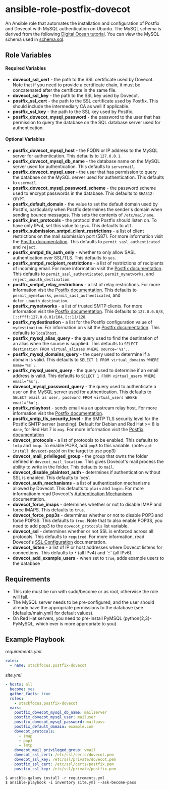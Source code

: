 # ansible-role-postfix-dovecot
An Ansible role that automates the installation and configuration of Postfix and Dovecot with MySQL authentication on Ubuntu. The MySQL schema is derived from the following
[Digital Ocean tutorial](https://www.digitalocean.com/community/tutorials/how-to-configure-a-mail-server-using-postfix-dovecot-mysql-and-spamassassin).
You can view the MySQL schema used in [schema.sql](schema.sql).

## Role Variables

#### Required Variables
* **dovecot_ssl_cert** - the path to the SSL certificate used by Dovecot. Note that if you need to provide a certificate chain,
it must be concatenated after the certificate in the same file.
* **dovecot_ssl_key** - the path to the SSL key used by Dovecot.
* **postfix_ssl_cert** - the path to the SSL certificate used by Postfix. This should include the intermediary CA as well if applicable.
* **postfix_ssl_key** - the path to the SSL key used by Postfix.
* **postfix_dovecot_mysql_password** - the password to the user that has permission to query the database on the SQL database server used for authentication.

#### Optional Variables
* **postfix_dovecot_mysql_host** - the FQDN or IP address to the MySQL server for authentication. This defaults to `127.0.0.1`.
* **postfix_dovecot_mysql_db_name** - the database name on the MySQL server used for authentication. This defaults to `servermail`.
* **postfix_dovecot_mysql_user** - the user that has permission to query the database on the MySQL server used for authentication. This defaults to `usermail`.
* **postfix_dovecot_mysql_password_scheme** - the password scheme used to encrypt passwords in the database. This defaults to `SHA512-CRYPT`.
* **postfix_default_domain** - the value to set the default domain used by Postfix, particularly when Postfix determines the sender's domain when sending bounce messages. This sets the contents of `/etc/mailname`.
* **postfix_inet_protocols** - the protocol that Postfix should listen on. To have only IPv4, set this value to `ipv4`. This defaults to `all`.
* **postfix_submission_smtpd_client_restrictions** - a list of client restrictions on the mail submission port (587). For more information visit the [Postfix documentation](http://www.postfix.org/postconf.5.html#smtpd_client_restrictions).
This defaults to `permit_sasl_authenticated` and `reject`.
* **postfix_smtpd_tls_auth_only** - whether to only allow SASL authentication over SSL/TLS. This defaults to `yes`.
* **postfix_smtpd_recipient_restrictions** - a list of restrictions of recipients of incoming email. For more information visit the [Postfix documentation](http://www.postfix.org/postconf.5.html#smtpd_recipient_restrictions).
This defaults to `permit_sasl_authenticated`, `permit_mynetworks`, and `reject_unauth_destination`.
* **postfix_smtpd_relay_restrictions** - a list of relay restrictions. For more information visit the [Postfix documentation](http://www.postfix.org/postconf.5.html#smtpd_relay_restrictions).
This defaults to `permit_mynetworks`, `permit_sasl_authenticated`, and `defer_unauth_destination`.
* **postfix_mynetworks** - a list of trusted SMTP clients. For more information visit the [Postfix documentation](http://www.postfix.org/postconf.5.html#mynetworks).
This defaults to `127.0.0.0/8`, `[::ffff:127.0.0.0]/104`, `[::1]/128`.
* **postfix_mydestination** - a list for the Postfix configuration value of `mydestination`. For information on visit the [Postfix documentation](http://www.postfix.org/postconf.5.html#mydestination).
This defaults to `localhost`.
* **postfix_mysql_alias_query** - the query used to find the destination of an alias when the source is supplied. This defaults to `SELECT destination FROM virtual_aliases WHERE source='%s';`.
* **postfix_mysql_domains_query** - the query used to determine if a domain is valid. This defaults to `SELECT 1 FROM virtual_domains WHERE name='%s';`.
* **postfix_mysql_users_query** - the query used to determine if an email address is valid. This defaults to `SELECT 1 FROM virtual_users WHERE email='%s';`.
* **dovecot_mysql_password_query** - the query used to authenticate a user on the MySQL server used for authentication. This defaults to `SELECT email as user, password FROM virtual_users WHERE email='%u';`.
* **postfix_relayhost** - sends email via an upstream relay host. For more information visit the [Postfix documentation](http://www.postfix.org/postconf.5.html#relayhost).
* **postfix_smtp_tls_security_level** - the SMTP TLS security level for the Postfix SMTP server (sending). Default for Debian and Red Hat >= 8 is `dane`, for Red Hat 7 is `may`. For more information visit the [Postfix documentation](http://www.postfix.org/postconf.5.html#smtpd_tls_security_level)
* **dovecot_protocols** - a list of protocols to be enabled. This defaults to `lmtp` and `imap`. To enable POP3, add `pop3` to this variable. (note: `apt install dovecot-pop3d` on the target to use pop3)  
* **dovecot_mail_privileged_group** - the group that owns the folder defined in `dovecot_mail_location`.
This gives Dovecot's mail process the ability to write in the folder. This defaults to `mail`.
* **dovecot_disable_plaintext_auth** - determines if authentication without SSL is enabled. This defaults to 'yes'.
* **dovecot_auth_mechanisms** - a list of authentication mechanisms allowed by Dovecot. This defaults to `plain` and `login`.
For more informationm read Dovecot's [Authentication Mechanisms](http://wiki2.dovecot.org/Authentication/Mechanisms) documentation.
* **dovecot_force_imaps** - determines whether or not to disable IMAP and force IMAPS. This defaults to `true`.
* **dovecot_force_pop3s** - determines whether or not to disable POP3 and force POP3S. This defaults to `true`.
Note that to also enable POP3S, you need to add pop3 to the `dovecot_protocols` list variable.
* **dovecot_ssl** - determines whether or not SSL is enforced across all protocols. This defaults to `required`.
For more information, read Dovecot's [SSL Configuration](http://wiki.dovecot.org/SSL/DovecotConfiguration) documentation.
* **dovecot_listen** - a list of IP or host addresses where Dovecot listens for connections. This defaults to `*` (all IPv4) and '::' (all IPv6).
* **dovecot_add_example_users** - when set to `true`, adds example users to the database

## Requirements

* This role must be run with sudo/become or as root, otherwise the role will fail.
* The MySQL server needs to be pre-configured, and the user should already have the appropriate permissions to the database (see [defaults/main.yml] for default values).
* On Red Hat servers, you need to pre-install PyMSQL (python{2,3}-PyMySQL, which ever is more appropriate to you)

## Example Playbook

_requirements.yml_
```yaml
roles:
  - name: stackfocus.postfix-dovecot
```

_site.yml_
```yaml
- hosts: all
  become: yes
  gather_facts: true
  roles:
    - stackfocus.postfix-dovecot
  vars:
    postfix_dovecot_mysql_db_name: mailserver
    postfix_dovecot_mysql_user: mailuser
    postfix_dovecot_mysql_password: mailpass
    postfix_default_domain: example.com
    dovecot_protocols:
      - imap
      - pop3
      - lmtp
    dovecot_mail_privileged_group: vmail
    dovecot_ssl_cert: /etc/ssl/certs/dovecot.pem
    dovecot_ssl_key: /etc/ssl/private/dovecot.pem
    postfix_ssl_cert: /etc/ssl/certs/postfix.pem
    postfix_ssl_key: /etc/ssl/private/postfix.pem

```


```
$ ansible-galaxy install -r requirements.yml
$ ansible-playbook -i inventory site.yml --ask-become-pass
```
